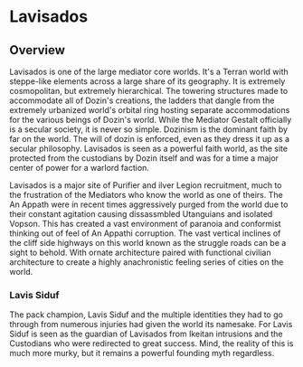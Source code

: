 # Lavisados

## Overview

Lavisados is one of the large mediator core worlds.  It's a Terran world with steppe-like elements across a large share of its geography.  It is extremely cosmopolitan,  but extremely hierarchical.  The towering structures made to accommodate all of Dozin's creations, the ladders that dangle from the extremely urbanized world's orbital ring hosting separate accommodations for the various beings of Dozin's world.  While the Mediator Gestalt officially is a secular society, it is never so simple.  Dozinism is the dominant faith by far on the world.  The will of dozin is enforced, even as they dress it up as a secular philosophy.   Lavisados is seen as a powerful faith world, as the site protected from the custodians by Dozin itself and was for a time a major center of power for a warlord faction.  

Lavisados is a major site of Purifier and ilver Legion recruitment, much to the frustration of the Mediators who know the world as one of theirs.  The An Appath were in recent times aggressively purged from the world due to their constant agitation causing dissassmbled Utanguians and isolated Vopson.  This has created a vast environment of paranoia and conformist thinking out of feel of An Appathi corruption.  The vast vertical inclines of the cliff side highways on this world known as the struggle roads can be a sight to behold.  With ornate architecture paired with functional civilian architecture to create a highly anachronistic feeling series of cities on the world.  

### Lavis Siduf

The pack champion, Lavis Siduf and the multiple identities they had to go through from numerous injuries had given the world its namesake.  For Lavis Siduf is seen as the guardian of Lavisados from Ikeitan intrusions and the Custodians who were redirected to great success. Mind, the reality of this is much more murky, but it remains a powerful founding myth regardless.
